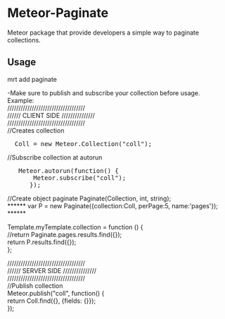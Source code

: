 Meteor-Paginate
===============

Meteor package that provide developers a simple way to paginate collections.  

<h2>Usage</h2>  
mrt add paginate  

-Make sure to publish and subscribe your collection before usage.   
Example:  
///////////////////////////////////  
////// CLIENT SIDE  ///////////////  
///////////////////////////////////  
//Creates collection  
<pre>  Coll = new Meteor.Collection("coll");  </pre>

//Subscribe collection at autorun  
<pre>	Meteor.autorun(function() {  
       Meteor.subscribe("coll");  
      });  </pre>

//Create object paginate Paginate(Collection, int, string);   
  ******    var P = new Paginate({collection:Coll, perPage:5, name:'pages'});    ******  

  Template.myTemplate.collection = function () {  
    //return Paginate.pages.results.find({});  
    return P.results.find({});  
  };  
  
///////////////////////////////////  
////// SERVER SIDE  ///////////////  
///////////////////////////////////  
//Publish collection  
Meteor.publish("coll", function() {   
  return Coll.find({}, {fields: {}});  
});  

